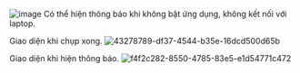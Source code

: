 ![image](https://github.com/anhkhoadev/Android_Camera/assets/142555542/85deb1a6-a0be-4aa4-aefd-68cac4bfaf2b)
Có thể hiện thông báo khi không bật ứng dụng, không kết nối với laptop.


Giao diện khi chụp xong.
![43278789-df37-4544-b35e-16dcd500d65b](https://github.com/anhkhoadev/Android_Camera/assets/142555542/fed9d1a8-4b28-47aa-bada-7dec8625ca3d)




Giao diện khi hiện thông báo.
![f4f2c282-8550-4785-83e5-e1d54771c472](https://github.com/anhkhoadev/Android_Camera/assets/142555542/b333441e-3969-4f25-83a4-af5f50e8a56c)
